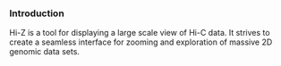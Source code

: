 ### Introduction

Hi-Z is a tool for displaying a large scale view of Hi-C data. It strives to create a seamless 
interface for zooming and exploration of massive 2D genomic data sets.



